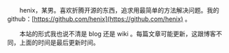 　　henix，某男。喜欢折腾开源的东西，追求用最简单的方法解决问题。我的 github：[https://github.com/henix](https://github.com/henix) 。

　　本站的形式我也说不清是 blog 还是 wiki 。每篇文章可能更新，这跟博客不同，上面的时间是最后更新时间。
